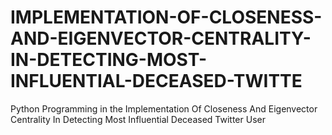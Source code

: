 # IMPLEMENTATION-OF-CLOSENESS-AND-EIGENVECTOR-CENTRALITY-IN-DETECTING-MOST-INFLUENTIAL-DECEASED-TWITTE
Python Programming in the Implementation Of Closeness And Eigenvector Centrality In Detecting Most Influential Deceased Twitter User
